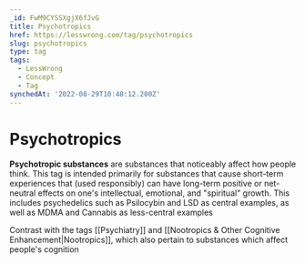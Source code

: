 ```yaml
---
_id: FwM9CYSSXgjX6fJvG
title: Psychotropics
href: https://lesswrong.com/tag/psychotropics
slug: psychotropics
type: tag
tags:
  - LessWrong
  - Concept
  - Tag
synchedAt: '2022-08-29T10:48:12.200Z'
---
```


# Psychotropics

**Psychotropic substances** are substances that noticeably affect how people think. This tag is intended primarily for substances that cause short-term experiences that (used responsibly) can have long-term positive or net-neutral effects on one's intellectual, emotional, and "spiritual" growth. This includes psychedelics such as Psilocybin and LSD as central examples, as well as MDMA and Cannabis as less-central examples

Contrast with the tags [[Psychiatry]] and [[Nootropics & Other Cognitive Enhancement|Nootropics]], which also pertain to substances which affect people's cognition
